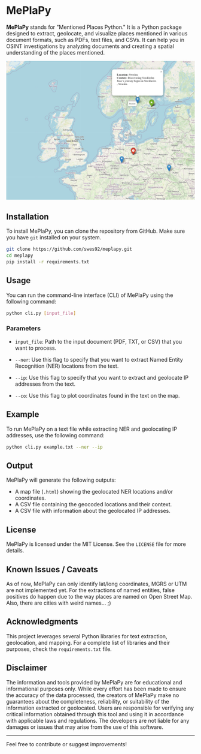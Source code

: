 # MePlaPy

**MePlaPy** stands for "Mentioned Places Python." It is a Python package designed to extract, geolocate, and visualize places mentioned in various document formats, such as PDFs, text files, and CSVs. It can help you in OSINT investigations by analyzing documents and creating a spatial understanding of the places mentioned.

![Screenshot of MePlaPy](screen01.jpg)

## Installation

To install MePlaPy, you can clone the repository from GitHub. Make sure you have `git` installed on your system.

```bash
git clone https://github.com/swes92/meplapy.git
cd meplapy
pip install -r requirements.txt
```

## Usage

You can run the command-line interface (CLI) of MePlaPy using the following command:

```bash
python cli.py [input_file]
```

### Parameters

- `input_file`: Path to the input document (PDF, TXT, or CSV) that you want to process.

- `--ner`: Use this flag to specify that you want to extract Named Entity Recognition (NER) locations from the text.
- `--ip`: Use this flag to specify that you want to extract and geolocate IP addresses from the text.
- `--co`: Use this flag to plot coordinates found in the text on the map.

## Example

To run MePlaPy on a text file while extracting NER and geolocating IP addresses, use the following command:

```bash
python cli.py example.txt --ner --ip
```

## Output

MePlaPy will generate the following outputs:
- A map file (`.html`) showing the geolocated NER locations and/or coordinates.
- A CSV file containing the geocoded locations and their context.
- A CSV file with information about the geolocated IP addresses.

## License

MePlaPy is licensed under the MIT License. See the `LICENSE` file for more details.

## Known Issues / Caveats

As of now, MePlaPy can only identify lat/long coordinates, MGRS or UTM are not implemented yet.
For the extractions of named entities, false positives do happen due to the way places are named on Open Street Map. Also, there are cities with weird names... ;)

## Acknowledgments

This project leverages several Python libraries for text extraction, geolocation, and mapping. For a complete list of libraries and their purposes, check the `requirements.txt` file.

## Disclaimer

The information and tools provided by MePlaPy are for educational and informational purposes only. While every effort has been made to ensure the accuracy of the data processed, the creators of MePlaPy make no guarantees about the completeness, reliability, or suitability of the information extracted or geolocated. Users are responsible for verifying any critical information obtained through this tool and using it in accordance with applicable laws and regulations. The developers are not liable for any damages or issues that may arise from the use of this software.

---

Feel free to contribute or suggest improvements!

